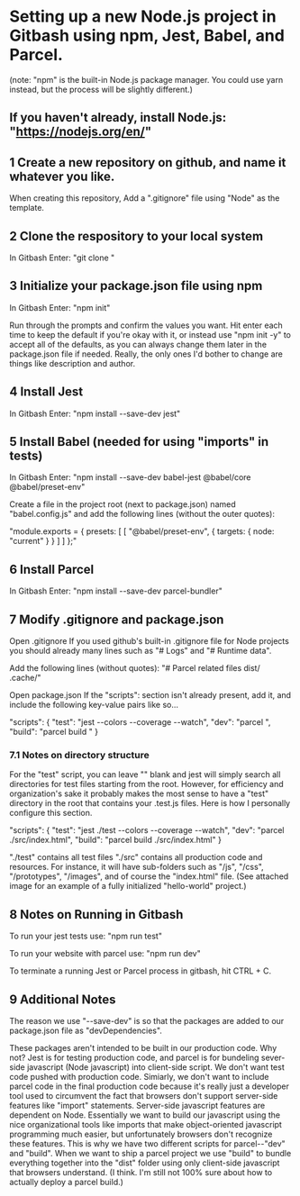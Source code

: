 # Setting up a new Node.js project in Gitbash using npm, Jest, Babel, and Parcel.
(note: "npm" is the built-in Node.js package manager. You could use yarn instead, but the process will be slightly different.)

## If you haven't already, install Node.js: "https://nodejs.org/en/"

## 1 Create a new repository on github, and name it whatever you like.
When creating this repository, Add a ".gitignore" file using "Node" as the template.


## 2 Clone the respository to your local system

In Gitbash Enter: "git clone <insert your repository url here>"


## 3 Initialize your package.json file using npm

In Gitbash Enter: "npm init"

Run through the prompts and confirm the values you want.  Hit enter each time to keep the default if you're okay with it, or instead use "npm init -y" to accept all of the defaults, as you can always change them later in the package.json file if needed. Really, the only ones I'd bother to change are things like description and author.


## 4 Install Jest
In Gitbash Enter: "npm install --save-dev jest"


## 5 Install Babel (needed for using "imports" in tests)

In Gitbash Enter: "npm install --save-dev babel-jest @babel/core @babel/preset-env"

Create a file in the project root (next to package.json) named "babel.config.js" and add the following lines (without the outer quotes):

"module.exports = {
	presets: [
		[
			"@babel/preset-env",
			{
				targets: {
					node: "current"
				}
			}
		]
	]
};"


## 6 Install Parcel
In Gitbash Enter: "npm install --save-dev parcel-bundler"


## 7 Modify .gitignore and package.json

Open .gitignore
If you used github's built-in .gitignore file for Node projects you should already many lines such as "# Logs" and "# Runtime data".

Add the following lines (without quotes):
"# Parcel related files
dist/
.cache/"

Open package.json
If the "scripts": section isn't already present, add it, and include the following key-value pairs like so...

"scripts": {
	"test": "jest <test directory> --colors --coverage --watch",
	"dev": "parcel <your entry file>",
	"build": "parcel build <your entry file>"
  }

### 7.1 Notes on directory structure

For the "test" script, you can leave "<test directory>" blank and jest will simply search all directories for test files starting from the root.  However, for efficiency and organization's sake it probably makes the most sense to have a "test" directory in the root that contains your .test.js files.  Here is how I personally configure this section.

"scripts": {
	"test": "jest ./test --colors --coverage --watch",
	"dev": "parcel ./src/index.html",
	"build": "parcel build ./src/index.html"
	}

"./test" contains all test files
"./src" contains all production code and resources. For instance, it will have sub-folders such as "/js", "/css", "/prototypes", "/images", and of course the "index.html" file. (See attached image for an example of a fully initialized "hello-world" project.)


## 8 Notes on Running in Gitbash

To run your jest tests use: "npm run test"

To run your website with parcel use: "npm run dev"

To terminate a running Jest or Parcel process in gitbash, hit CTRL + C.


## 9 Additional Notes

The reason we use "--save-dev" is so that the packages are added to our package.json file as "devDependencies".

These packages aren't intended to be built in our production code.  Why not?  Jest is for testing production code, and parcel is for bundeling sever-side javascript (Node javascript) into client-side script. We don't want test code pushed with production code.  Simiarly, we don't want to include parcel code in the final production code because it's really just a developer tool used to circumvent the fact that browsers don't support server-side features like "import" statements. Server-side javascript features are dependent on Node.  Essentially we want to build our javascript using the nice organizational tools like imports that make object-oriented javascript programming much easier, but unfortunately browsers don't recognize these features. This is why we have two different scripts for parcel--"dev" and "build".  When we want to ship a parcel project we use "build" to bundle everything together into the "dist" folder using only client-side javascript that browsers understand. (I think. I'm still not 100% sure about how to actually deploy a parcel build.)
